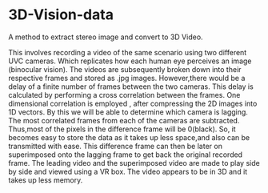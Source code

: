 # 3D-Vision-data
A method to extract stereo image and convert to 3D Video.

This involves recording a video of the same scenario using two different UVC cameras.
Which replicates how each human eye perceives an image (binocular vision).
The videos are subsequently broken down into their respective frames and stored as .jpg images. 
However,there would be a delay of a finite number of frames between the two cameras. 
This delay is calculated by performing a cross correlation between the frames. 
One dimensional correlation is employed , after compressing the 2D images into 1D vectors.
By this we will be able to determine which camera is lagging.
The most correlated frames from each of the cameras are subtracted.
Thus,most of the pixels in the difference frame will be 0(black). 
So, it becomes easy to store the data as it takes up less space,and also can be transmitted with ease.
This difference frame can then be later on superimposed onto the lagging frame to get back the original recorded frame. 
The leading video and the superimposed video are made to play side by side and viewed using a VR box. 
The video appears to be in 3D and it takes up less memory.
